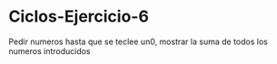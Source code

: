 # Ciclos-Ejercicio-6
Pedir numeros hasta que se teclee un0, mostrar la suma de todos los numeros introducidos 
